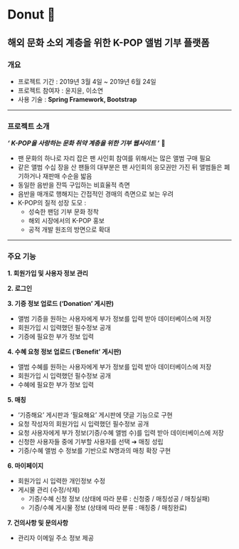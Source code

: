 # Donut :doughnut:
## 해외 문화 소외 계층을 위한 K-POP 앨범 기부 플랫폼
### 개요
- 프로젝트 기간 : 2019년 3월 4일 ~ 2019년 6월 24일
- 프로젝트 참여자 : 윤지윤, 이소연
- 사용 기술 : **Spring Framework, Bootstrap**
---
### 프로젝트 소개
_**‘ K-POP을 사랑하는 문화 취약 계층을 위한 기부 웹사이트 ’**_ :musical_note:
- 팬 문화의 하나로 자리 잡은 팬 사인회 참여를 위해서는 많은 앨범 구매 필요
- 같은 앨범 수십 장을 산 팬들의 대부분은 팬 사인회의 응모권만 가진 뒤 앨범들은 폐기하거나 재판매 수순을 밟음
- 동일한 음반을 잔뜩 구입하는 비효율적 측면
- 음반을 매개로 행해지는 간접적인 경매의 측면으로 보는 우려
- K-POP의 질적 성장 도모 :
  - 성숙한 팬덤 기부 문화 정착
  - 해외 시장에서의 K-POP 홍보
  - 공적 개발 원조의 방면으로 확대
---
### 주요 기능
**1. 회원가입 및 사용자 정보 관리**

**2. 로그인**

**3. 기증 정보 업로드 (‘Donation’ 게시판)**
- 앨범 기증을 원하는 사용자에게 부가 정보를 입력 받아 데이터베이스에 저장
- 회원가입 시 입력했던 필수정보 공개
- 기증에 필요한 부가 정보 입력

**4. 수혜 요청 정보 업로드 (‘Benefit’ 게시판)**
- 앨범 수혜를 원하는 사용자에게 부가 정보를 입력 받아 데이터베이스에 저장
- 회원가입 시 입력했던 필수정보 공개
- 수혜에 필요한 부가 정보 입력

**5. 매칭**
- ‘기증해요’ 게시판과 ‘필요해요’ 게시판에 댓글 기능으로 구현
- 요청 작성자의 회원가입 시 입력했던 필수정보 공개
- 요청 사용자에게 부가 정보(기증/수혜 앨범 수)를 입력 받아 데이터베이스에 저장
- 신청한 사용자들 중에 기부할 사용자를 선택 ➔ 매칭 성립
- 기증/수혜 앨범 수 정보를 기반으로 N명과의 매칭 확장 구현

**6. 마이페이지**
- 회원가입 시 입력한 개인정보 수정
- 게시물 관리 (수정/삭제)
  - 기증/수혜 신청 정보 (상태에 따라 분류 : 신청중 / 매칭성공 / 매칭실패)
  - 기증/수혜 게시물 정보 (상태에 따라 분류 : 매칭중 / 매칭완료)
	
**7. 건의사항 및 문의사항**
- 관리자 이메일 주소 정보 제공
